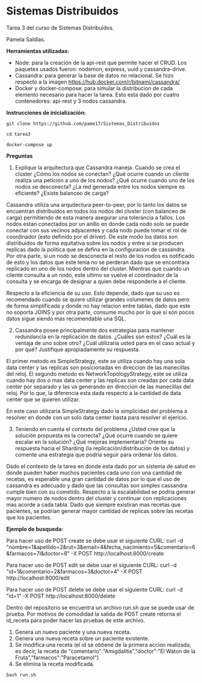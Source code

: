 # Sistemas Distribuidos

Tarea 3 del curso de Sistemas Distribuidos.

Pamela Saldías.

**Herramientas utilizadas:**
- Node: para la creación de la api-rest que permite hacer el CRUD. Los paquetes usados fueron: nodemon, express, uuid y cassandra-drive.
- Cassandra: para generar la base de datos no relacional. Se hizo respecto a la imagen https://hub.docker.com/r/bitnami/cassandra/
- Docker y docker-compose: para simular la distribucion de cada elemento necesario para hacer la tarea. Esto esta dado por cuatro contenedores: api-rest y 3 nodos cassandra.

**Instrucciones de inicialización:**

```
git clone https://github.com/pame17/Sistemas_Distribuidos

cd tarea3

docker-compose up
```

**Preguntas**
1. Explique la arquitectura que Cassandra maneja. Cuando se crea el clúster ¿Cómo los nodos se conectan? ¿Qué ocurre cuando un cliente realiza una petición a uno de los nodos? ¿Qué ocurre cuando uno de los nodos se desconecta? ¿La red generada entre los nodos siempre es eficiente? ¿Existe balanceo de carga?

Cassandra utiliza una arquitectura peer-to-peer, por lo tanto los datos se encuentran distribuidos en todos los nodos del cluster (con balanceo de carga) permitiendo de esta manera asegurar una tolerancia a fallos. Los nodos estan conectados por un anillo en donde cada nodo solo se puede conectar con sus vecinos adyacentes y cada nodo puede tomar el rol de coordinador (esto definido por el driver). De este modo los datos son distribuidos de forma equitativa sobre los nodos y entre si se producen replicas dado la politica que se defina en la configuracion de cassandra. Por otra parte, si un nodo se desconecta el resto de los nodos es notificado de esto y los datos que este tenia no se perderan dado que se encontrara replicado en uno de los nodos dentro del cluster. Mientras que cuando un cliente consulta a un nodo, este ultimo se vuelve el coordinador de la consulta y se encarga de designar a quien debe responderle a el cliente.

Respecto a la eficiencia de su uso. Esto depende, dado que su uso es recomendado cuando se quiere utilizar grandes volumenes de datos pero de forma simplificada y donde no hay relacion entre tablas, dado que este no soporta JOINS y por otra parte, consume mucho por lo que si son pocos datos sigue siendo mas recomendable una SQL.

2. Cassandra posee principalmente dos estrategias para mantener redundancia en la replicación de datos. ¿Cuáles son estos? ¿Cuál es la ventaja de uno sobre otro? ¿Cuál utilizaría usted para en el caso actual y por qué? Justifique apropiadamente su respuesta.

El primer metodo es SimpleStrategy, este se utiliza cuando hay una sola data center y las replicas son posicionadas en direccion de las manecillas del reloj. El segundo metodo es NetworkTopologyStrategy, este se utiliza cuando hay dos o mas data center y las replicas son creadas por cada data center por separado y las va generando en direccion de las manecillas del reloj. Por lo que, la diferencia esta dada respecto a la cantidad de data center que se quieren utilizar.

En este caso utilizaria SimpleStrategy dado la simplicidad del problema a resolver en donde con un solo data center basta para resolver el ejericio.

3. Teniendo en cuenta el contexto del problema ¿Usted cree que la solución propuesta es la correcta? ¿Qué ocurre cuando se quiere escalar en la solución? ¿Qué mejoras implementaría? Oriente su respuesta hacia el Sharding (la replicación/distribución de los datos) y comente una estrategia que podría seguir para ordenar los datos.

Dado el contexto de la tarea en donde esta dado por un sistema de salud en donde pueden haber muchos pacientes cada uno con una cantidad de recetas, es esperable una gran cantidad de datos por lo que el uso de cassandra es adecuado y dado que las consultas son simples cassandra cumple bien con su cometido. Respecto a la escalabilidad se podria generar mayor numero de nodos dentro del cluster y continuar con replicaciones mas acorde a cada tabla. Dado que siempre existiran mas recetas que pacientes, se podrian generar mayor cantidad de replicas sobre las recetas que los pacientes.

**Ejemplo de busqueda:**

Para hacer uso de POST create se debe usar el siguiente CURL: curl -d "nombre=1&apellido=2&rut=3&email=4&fecha_nacimiento=5&comentario=6&farmacos=7l&doctor=8" -X POST http://localhost:8000/create

Para hacer uso de POST edit se debe usar el siguiente CURL: curl -d "id=1&comentario=2&farmacos=3&doctor=4" -X POST http://localhost:8000/edit

Para hacer uso de POST delete se debe usar el siguiente CURL: curl -d "id=1" -X POST http://localhost:8000/delete

Dentro del repositorio se encuentra un archivo run.sh que se puede usar de prueba. Por motivos de comodidad la salida de POST create retorna el id_receta para poder hacer las pruebas de este archivo.

1. Genera un nuevo paciente y una nueva receta.
2. Genera una nueva receta sobre un paciente existente.
3. Se modifica una receta (el id se obtiene de la primera accion realizada, es decir, la receta de "comentario":"Amigdalitis","doctor":"El Waton de la Fruta","farmacos":"Paracetamol")
4. Se elimina la receta modificada.
```
bash run.sh
```

